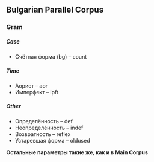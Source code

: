 ## Bulgarian Parallel Corpus

### Gram
##### Case
* Счётная форма (bg) – count 


##### Time
* Аорист – aor
* Имперфект – ipft


##### Other
* Определённость – def
* Неопределённость – indef
* Возвратность – reflex
* Устаревшая форма – oldused


**Остальные параметры такие же, как и в Main Corpus**